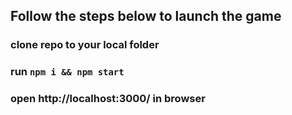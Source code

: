 

## Follow the steps below to launch the game

### clone repo to your local folder 
### run ```npm i && npm start``` 
### open http://localhost:3000/ in browser 

